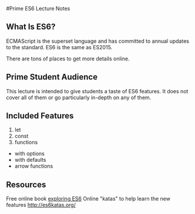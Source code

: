 #Prime ES6 Lecture Notes

## What Is ES6?

ECMAScript is the superset language and has committed to annual updates to the standard. ES6 is the same as ES2015.

There are tons of places to get more details online.

## Prime Student Audience

This lecture is intended to give students a taste of ES6 features. It does not cover all of them or go particularly in-depth on any of them.

## Included Features

1. let
2. const
3. functions
  - with options
  - with defaults
  - arrow functions


## Resources

Free online book [exploring ES6](http://exploringjs.com/es6/index.html)
Online "katas" to help learn the new features http://es6katas.org/
